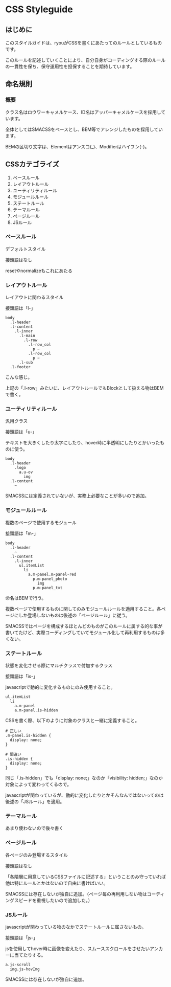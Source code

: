 # CSS Styleguide

## はじめに

このスタイルガイドは、ryouがCSSを書くにあたってのルールとしているものです。

このルールを記述していくことにより、自分自身がコーディングする際のルールの一貫性を保ち、保守運用性を担保することを期待しています。






## 命名規則

### 概要

クラス名はロウワーキャメルケース、ID名はアッパーキャメルケースを採用しています。

全体としてはSMACSSをベースとし、BEM等でアレンジしたものを採用しています。

BEMの区切り文字は、Elementはアンスコ(\_)、Modifierはハイフン(-)。





## CSSカテゴライズ

1. ベースルール
1. レイアウトルール
1. ユーティリティルール
1. モジュールルール
1. ステートルール
1. テーマルール
1. ページルール
1. JSルール

### ベースルール

デフォルトスタイル

接頭語はなし

resetやnormalizeもこれにあたる

### レイアウトルール

レイアウトに関わるスタイル

接頭語は「l-」

```
body
  .l-header
  .l-content
    .l-inner
      .l-main
        .l-row
          .l-row_col
            p ~
          .l-row_col
            p ~
      .l-sub
  .l-footer
```

こんな感じ。

上記の「.l-row」みたいに、レイアウトルールでもBlockとして扱える物はBEMで書く。

### ユーティリティルール

汎用クラス

接頭語は「u-」

テキストを大きくしたり太字にしたり、hover時に半透明にしたりとかいったものに使う。

```
body
  .l-header
    .logo
      a.u-ov
        img
  .l-content
    ~
```

SMACSSには定義されていないが、実務上必要なことが多いので追加。


### モジュールルール

複数のページで使用するモジュール

接頭語は「m-」

```
body
  .l-header
    ~
  .l-content
    .l-inner
      ul.itemList
        li
          a.m-panel.m-panel-red
            p.m-panel_photo
              img
            p.m-panel_txt
```

命名はBEMで行う。

複数ページで使用するものに関してのみモジュールルールを適用すること。各ページにしか登場しないものは後述の「ページルール」に従う。

SMACSSではページを構成するほとんどのものがこのルールに属する的な事が書いてたけど、実際コーディングしていてモジュール化して再利用するものは多くない。


### ステートルール

状態を変化させる際にマルチクラスで付加するクラス

接頭語は「is-」

javascriptで動的に変化するものにのみ使用すること。

```
ul.itemList
  li
    a.m-panel
    a.m-panel.is-hidden
```

CSSを書く際、以下のように対象のクラスと一緒に定義すること。

```
# 正しい
.m-panel.is-hidden {
  display: none;
}

# 間違い
.is-hidden {
  display: none;
}
```

同じ「.is-hidden」でも「display: none;」なのか「visibility: hidden;」なのか対象によって変わってくるので。

javascriptが関わっているが、動的に変化したりとかそんなんではないってのは後述の「JSルール」を適用。





### テーマルール

あまり使わないので後々書く


### ページルール

各ページのみ登場するスタイル

接頭語はなし

「各階層に用意しているCSSファイルに記述する」ということのみ守っていれば他は特にルールとかはないので自由に書けばいい。

SMACSSには存在しないが独自に追加。（ページ毎の再利用しない物はコーディングスピードを重視したいので追加した。）



### JSルール

javascriptが関わっている物のなかでステートルールに属さないもの。

接頭語は「js-」

jsを使用してhover時に画像を変えたり、スムーススクロールをさせたいアンカーに当てたりする。

```
a.js-scroll
  img.js-hovImg
```

SMACSSには存在しないが独自に追加。
